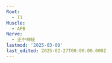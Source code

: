 ```yaml
---
Root:
  - T1
Muscle:
  - APB
Nerve:
  - 正中神経
lastmod: '2025-03-09'
last_edited: 2025-02-27T00:00:00.000Z
---
```



